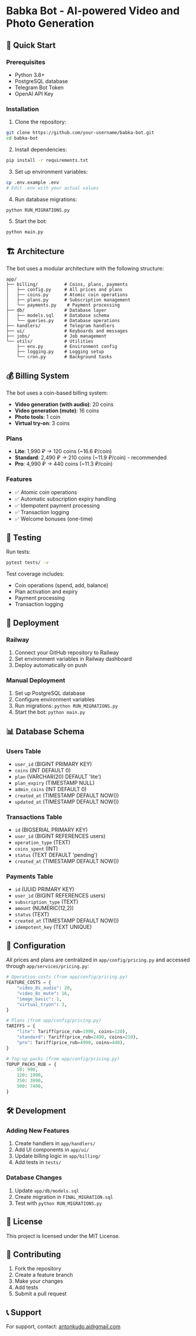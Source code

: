 # Babka Bot - AI-powered Video and Photo Generation

## 🚀 Quick Start

### Prerequisites
- Python 3.8+
- PostgreSQL database
- Telegram Bot Token
- OpenAI API Key

### Installation

1. Clone the repository:
```bash
git clone https://github.com/your-username/babka-bot.git
cd babka-bot
```

2. Install dependencies:
```bash
pip install -r requirements.txt
```

3. Set up environment variables:
```bash
cp .env.example .env
# Edit .env with your actual values
```

4. Run database migrations:
```bash
python RUN_MIGRATIONS.py
```

5. Start the bot:
```bash
python main.py
```

## 🏗️ Architecture

The bot uses a modular architecture with the following structure:

```
app/
├── billing/          # Coins, plans, payments
│   ├── config.py     # All prices and plans
│   ├── coins.py      # Atomic coin operations
│   ├── plans.py      # Subscription management
│   └── payments.py    # Payment processing
├── db/               # Database layer
│   ├── models.sql    # Database schema
│   └── queries.py    # Database operations
├── handlers/         # Telegram handlers
├── ui/               # Keyboards and messages
├── jobs/             # Job management
└── utils/            # Utilities
    ├── env.py        # Environment config
    ├── logging.py    # Logging setup
    └── cron.py       # Background tasks
```

## 💰 Billing System

The bot uses a coin-based billing system:

- **Video generation (with audio)**: 20 coins
- **Video generation (mute)**: 16 coins
- **Photo tools**: 1 coin
- **Virtual try-on**: 3 coins

### Plans
- **Lite**: 1,990 ₽ → 120 coins (~16.6 ₽/coin)
- **Standard**: 2,490 ₽ → 210 coins (~11.9 ₽/coin) - recommended
- **Pro**: 4,990 ₽ → 440 coins (~11.3 ₽/coin)

### Features
- ✅ Atomic coin operations
- ✅ Automatic subscription expiry handling
- ✅ Idempotent payment processing
- ✅ Transaction logging
- ✅ Welcome bonuses (one-time)

## 🧪 Testing

Run tests:
```bash
pytest tests/ -v
```

Test coverage includes:
- Coin operations (spend, add, balance)
- Plan activation and expiry
- Payment processing
- Transaction logging

## 🚀 Deployment

### Railway
1. Connect your GitHub repository to Railway
2. Set environment variables in Railway dashboard
3. Deploy automatically on push

### Manual Deployment
1. Set up PostgreSQL database
2. Configure environment variables
3. Run migrations: `python RUN_MIGRATIONS.py`
4. Start the bot: `python main.py`

## 📊 Database Schema

### Users Table
- `user_id` (BIGINT PRIMARY KEY)
- `coins` (INT DEFAULT 0)
- `plan` (VARCHAR(20) DEFAULT 'lite')
- `plan_expiry` (TIMESTAMP NULL)
- `admin_coins` (INT DEFAULT 0)
- `created_at` (TIMESTAMP DEFAULT NOW())
- `updated_at` (TIMESTAMP DEFAULT NOW())

### Transactions Table
- `id` (BIGSERIAL PRIMARY KEY)
- `user_id` (BIGINT REFERENCES users)
- `operation_type` (TEXT)
- `coins_spent` (INT)
- `status` (TEXT DEFAULT 'pending')
- `created_at` (TIMESTAMP DEFAULT NOW())

### Payments Table
- `id` (UUID PRIMARY KEY)
- `user_id` (BIGINT REFERENCES users)
- `subscription_type` (TEXT)
- `amount` (NUMERIC(12,2))
- `status` (TEXT)
- `created_at` (TIMESTAMP DEFAULT NOW())
- `idempotent_key` (TEXT UNIQUE)

## 🔧 Configuration

All prices and plans are centralized in `app/config/pricing.py` and accessed through `app/services/pricing.py`:

```python
# Operation costs (from app/config/pricing.py)
FEATURE_COSTS = {
    "video_8s_audio": 20,
    "video_8s_mute": 16,
    "image_basic": 1,
    "virtual_tryon": 3,
}

# Plans (from app/config/pricing.py)
TARIFFS = {
    "lite": Tariff(price_rub=1990, coins=120),
    "standard": Tariff(price_rub=2490, coins=210),
    "pro": Tariff(price_rub=4990, coins=440),
}

# Top-up packs (from app/config/pricing.py)
TOPUP_PACKS_RUB = {
    50: 990,
    120: 1990,
    250: 3990,
    500: 7490,
}
```

## 🛠️ Development

### Adding New Features
1. Create handlers in `app/handlers/`
2. Add UI components in `app/ui/`
3. Update billing logic in `app/billing/`
4. Add tests in `tests/`

### Database Changes
1. Update `app/db/models.sql`
2. Create migration in `FINAL_MIGRATION.sql`
3. Test with `python RUN_MIGRATIONS.py`

## 📝 License

This project is licensed under the MIT License.

## 🤝 Contributing

1. Fork the repository
2. Create a feature branch
3. Make your changes
4. Add tests
5. Submit a pull request

## 📞 Support

For support, contact: antonkudo.ai@gmail.com